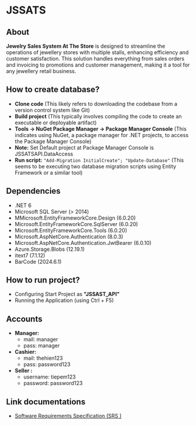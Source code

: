 # JSSATS
## About
**Jewelry Sales System At The Store** is designed to streamline the operations of jewellery stores with multiple stalls, enhancing efficiency and customer satisfaction. This solution handles everything from sales orders and invoicing to promotions and customer management, making it a tool for any jewellery retail business.
## How to create database?
-   **Clone code** (This likely refers to downloading the codebase from a version control system like Git)
-   **Build project** (This typically involves compiling the code to create an executable or deployable artifact)
-   **Tools -> NuGet Package Manager -> Package Manager Console** (This indicates using NuGet, a package manager for .NET projects, to access the Package Manager Console)
-   **Note:** Set Default project at Package Manager Console is JSSATSAPI.DataAccess
-   **Run script:** `"Add-Migration InitialCreate"; "Update-Database"` (This seems to be executing two database migration scripts using Entity Framework or a similar tool)
    
## Dependencies
- .NET 6
- Microsoft SQL Server (> 2014)
- MMicrosoft.EntityFrameworkCore.Design (6.0.20)
- Microsoft.EntityFrameworkCore.SqlServer (6.0.20)
- Microsoft.EntityFrameworkCore.Tools (6.0.20)
- Microsoft.AspNetCore.Authentication (8.0.3)
- Microsoft.AspNetCore.Authentication.JwtBearer (6.0.10)
- Azure.Storage.Blobs (12.19.1)
- itext7 (7.1.12)
- BarCode (2024.6.1)
## How to run project?
- Configuring Start Project as **"JSSAST_API"**
- Running the    Application (using Ctrl + F5)

## Accounts
- **Manager:**
  - mail: manager
  - pass: manager
- **Cashier:**
  - mail: thehien123
  - pass: password123
- **Seller :**
  - username: tiepem123
  - password: password123
## Link documentations
 - [Software Requirements Specification (SRS )]([https://docs.google.com/document/d/17YK8yWZdzPX3plhuRhdjk4wDUo_cBSKN/edit?fbclid=IwAR1kfA3R6KvTUfIC1mt2FoZi2hrCVKLgs8MXzNsJA4U679Qc1cG_w0uaMt0&pli=1](https://docs.google.com/document/d/1HRCr9ppF9nhWgyeuzUiu6FYKGWi1aRH2/edit))
  
